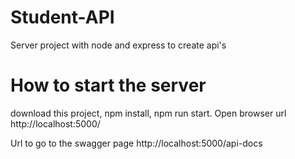 # Student-API 

Server project with node and express to create api's

# How to start the server

<p>download this project, npm install, npm run start. Open browser url http://localhost:5000/</p>
<p>Url to go to the swagger page http://localhost:5000/api-docs</p>
